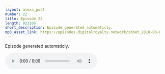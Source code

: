 ```yaml
---
layout: alexa_post
number: 22
title: Episode 22
length: 923106
short_description: Episode generated automaticly.
mp3_asset_link: https://episodes.digitalroyalty.network/zdnet_2018-03-05_01-00-03.mp3
---
```


Episode generated automaticly.

<audio controls>
    <source src="{{ page.mp3_asset_link }}" type="audio/mpeg">
</audio>